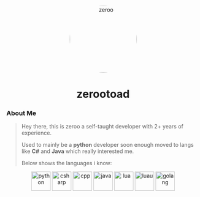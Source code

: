 <style>
    .circular_image {
        width: 175px;
        height: 175px;
        border-radius: 50%;
        overflow: hidden;
        background-color: transparent;
        display: block;
        margin-left: auto;
        margin-right: auto;
    }

    .circular_image img{
        width:100%;
    }
</style>

<div align="center">
    <img src="https://avatars.githubusercontent.com/u/153208404?v=4" alt="zeroo" style="border-radius: 50%; width: 175px; height: 175px;">
</div>

<div align="center">
    <h1>zerootoad</h1>
</div>

### About Me
> Hey there, this is zeroo a self-taught developer with 2+ years of experience.
>
> Used to mainly be a **python** developer soon enough moved to langs like **C#** and **Java** which really interested me.
>
> Below shows the languages i know:


<div align="center">
    <img src="https://cdn-icons-png.flaticon.com/128/5968/5968350.png" alt="python" width=50 height=50>
    <img src="https://cdn-icons-png.flaticon.com/128/6132/6132221.png" alt="csharp" width=50 height=50>
    <img src="https://cdn-icons-png.flaticon.com/128/6132/6132222.png" alt="cpp" width=50 height=50>
    <img src="https://cdn-icons-png.flaticon.com/128/5968/5968282.png" alt="java" width=50 height=50>
    <img src="https://duckduckgo.com/i/074bab0a.png" alt="lua" width=50 height=50>
    <img src="https://external-content.duckduckgo.com/ip3/luau-lang.org.ico" alt="luau" width=50 height=50>
    <img src="https://external-content.duckduckgo.com/ip3/go.dev.ico" alt="golang" width=50 height=50>
</div>
